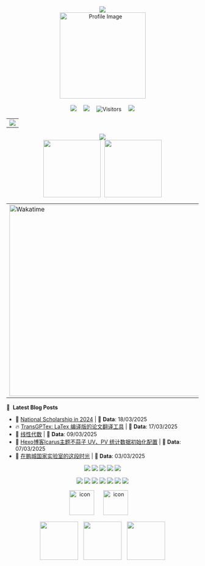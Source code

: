 <div align="center">

  <!-- dynamic typing effect 动态打字效果 -->
  <div>
    <a href="https://zhihaoli.top/">
      <img src="https://readme-typing-svg.demolab.com?font=Fira+Code&pause=1000&width=635&lines=print(%22AI%20%2B%20Python%20%3D%20%F0%9F%9A%80%22)%3B%0A;%E2%9C%A8%20Code%20with%20joy%2C%20shine%20with%20purpose!&center=true&size=27" />
    </a>
  </div>

  <picture>
    <source media="(prefers-color-scheme: light)" srcset="https://lzhms.oss-cn-hangzhou.aliyuncs.com/images/blog/profile/github_Profile.webp" />
    <img src="https://lzhms.oss-cn-hangzhou.aliyuncs.com/images/blog/profile/github_Profile.webp" alt="Profile Image" height="225px" />
  </picture>

  <!-- for beauty 留个空行好看点 -->
  <div>&nbsp;</div>

  <!-- profile logo 个人资料徽标 -->
  <div>
    <a href="https://sunguoqi.com/"><img src="https://img.shields.io/badge/Website-Blog-8c36db" /></a>&emsp;
    <a href="https://blog.csdn.net/weixin_63554791"><img src="https://img.shields.io/badge/CSDN-博客-FF5500" /></a>&emsp;
    <!-- visitor -->
    <img src="https://komarev.com/ghpvc/?username=LZHMS&label=Views&style=flat" alt="Visitors" />&emsp;
    <!-- wakatime -->    
    <a href="https://wakatime.com/@ZHao"><img src="https://wakatime.com/badge/user/484c6ee4-0054-466f-bcb8-aa38fc11c42c.svg" /></a>

  </div>
</div>

<div align="center">
<!-- GitHub Activity Graph GitHub 活动图 -->
<table>
  <tr>
    <td>
      <picture>
        <source media="(prefers-color-scheme: dark)" srcset="https://github-readme-activity-graph.vercel.app/graph?username=LZHMS&theme=xcode&bg_color=FF000000&hide_border=true" />
        <source media="(prefers-color-scheme: light)" srcset="https://github-readme-activity-graph.vercel.app/graph?username=LZHMS&theme=xcode&bg_color=FF000000&color=000000&hide_border=true" />
        <img src="https://github-readme-activity-graph.vercel.app/graph?username=LZHMS&theme=xcode&bg_color=FF000000&hide_border=true" />
      </picture>
  </tr>
</table>
</div>

<div align="center" >
<!-- GitHub 奖杯🏆 -->
<div><img src="https://github-profile-trophy.vercel.app/?username=LZHMS&theme=gruvbox&row=1&column=7&no-frame=true&no-bg=true" /><br/></div>

<!-- GitHub 数据统计 -->
<!-- GitHub + CSDN 数据统计 -->
<div align="center" style="display: flex; justify-content: center; gap: 10px; flex-wrap: wrap;">
  <img height="150px" src="https://github-readme-stats-git-masterrstaa-rickstaa.vercel.app/api?username=LZHMS&hide_title=true&hide_border=true&show_icons=true&include_all_commits=true&text_color=000&icon_color=000&bg_color=0,ea6161,ffc64d,fffc4d,52fa5a&theme=graywhite" />
  
  <img height="150px" src="https://github-readme-stats-git-masterrstaa-rickstaa.vercel.app/api/top-langs/?username=LZHMS&hide_title=true&hide_border=true&layout=compact&langs_count=6&text_color=000&icon_color=fff&bg_color=0,52fa5a,4dfcff,c64dff&theme=graywhite" />
</div>

<!-- Wakatime Graph-->
<table>
  <tr>
    <td><img src="https://wakatime.com/share/@ZHao/7af26773-7af0-47e6-a82d-1e23c690053d.svg" width="500" alt="Wakatime"/></td>
    <td><img src="https://wakatime.com/share/@ZHao/8b9dd608-3ca0-4e21-aba9-8093dada4f2b.svg" width="500" alt="Wakatime"/></td>
  </tr>
</table>

</div>



📕 &nbsp;**Latest Blog Posts**
<!-- BLOG-POST-LIST:START -->
 - 💫 <a href='https://lzhms.github.io/awards/NationalScholarship/'>National Scholarship in 2024</a> | 📅 **Data**: 18/03/2025
 - 🔥 <a href='https://lzhms.github.io/blog/TransGPTex/'>TransGPTex: LaTex 编译版的论文翻译工具</a> | 📅 **Data**: 17/03/2025
 - 🌮 <a href='https://lzhms.github.io/collaboration/LinearAlgebra/'>线性代数</a> | 📅 **Data**: 09/03/2025
 - 🌮 <a href='https://lzhms.github.io/blog/BusuanziInit/'>Hexo博客Icarus主题不蒜子 UV、PV 统计数据初始化配置</a> | 📅 **Data**: 07/03/2025
 - 🚀 <a href='https://lzhms.github.io/essay/DaysAtPCNL/'>在鹏城国家实验室的这段时光</a> | 📅 **Data**: 03/03/2025<!-- BLOG-POST-LIST:END -->

<div align="center">

  <!-- skill badge 技能徽章 -->
  <p>
    <img src="https://img.shields.io/badge/Python-3776AB?logo=python&logoColor=fff&style=flat" />
    <img src="https://img.shields.io/badge/C-A8B9CC?logo=c&logoColor=fff&style=flat" />
    <img src="https://img.shields.io/badge/C%2B%2B-00599C?logo=cplusplus&logoColor=fff&style=flat" />
    <img src="https://img.shields.io/badge/C%20Sharp-239120?logo=csharp&logoColor=fff&style=flat" />
    <img src="https://img.shields.io/badge/Node.js-393?logo=nodedotjs&logoColor=fff&style=flat" />
  </p>

  <p>
    <img src="https://img.shields.io/badge/Xiaomi-FF6900?logo=xiaomi&logoColor=fff&style=flat" />
    <img src="https://img.shields.io/badge/Linux-FCC624?logo=linux&logoColor=000&style=flat" />
    <img src="https://img.shields.io/badge/Lenovo-E2231A?logo=lenovo&logoColor=fff&style=flat" />
    <img src="https://img.shields.io/badge/Windows-0078D6?logo=windows&logoColor=fff&style=flat" />
    <img src="https://img.shields.io/badge/Visual%20Studio%20Code-007ACC?logo=visualstudiocode&logoColor=fff&style=flat" />
    <img src="https://img.shields.io/badge/Visual%20Studio-5C2D91?logo=visualstudio&logoColor=fff&style=flat" />
    <img src="https://img.shields.io/badge/GitHub-181717?logo=github&logoColor=fff&style=flat" />
  </p>

  <!-- svg -->
  <p>
    <img src="https://techstack-generator.vercel.app/mysql-icon.svg" alt="icon" width="65" style="margin-right: 20px;" />
    <img src="https://techstack-generator.vercel.app/docker-icon.svg" alt="icon" width="65" style="margin-right: 20px;" />
  </p>

  <!-- gif -->
  <p>
    <img height="100" width="100" src="https://cdn.jsdelivr.net/gh/sun0225SUN/sun0225SUN/assets/images/vscode.webp" style="margin-right: 10px;" />
    <img height="100" width="100" src="https://cdn.jsdelivr.net/gh/sun0225SUN/sun0225SUN/assets/images/python.webp" style="margin-right: 10px;" />
    <img height="100" width="100" src="https://cdn.jsdelivr.net/gh/sun0225SUN/sun0225SUN/assets/images/github.webp" />
  </p>

</div>

